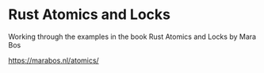 # Rust Atomics and Locks

Working through the examples in the book Rust Atomics and Locks by Mara Bos

https://marabos.nl/atomics/

